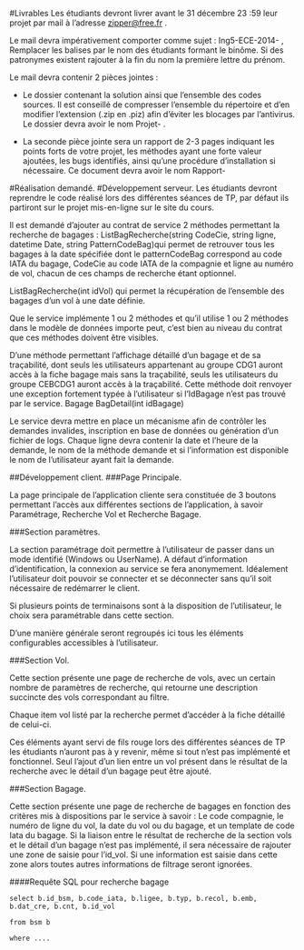 #Livrables
Les étudiants devront livrer avant le 31 décembre 23 :59 leur projet par mail à l’adresse zipper@free.fr .

Le mail devra impérativement comporter comme sujet : Ing5-ECE-2014-<NomEtudiant1> <NomEtudiant2>, Remplacer les balises <NomEtudiant> par le nom des étudiants formant le binôme. Si des patronymes existent rajouter à la fin du nom la première lettre du prénom.

Le mail devra contenir 2 pièces jointes :

* Le dossier contenant la solution ainsi que l’ensemble des codes sources. Il est conseillé de compresser l’ensemble du répertoire et d’en modifier l’extension (.zip en .piz) afin d’éviter les blocages par l’antivirus. Le dossier devra avoir le nom Projet-<NomEtudiant1> <NomEtudiant2>.

* La seconde pièce jointe sera un rapport de 2-3 pages indiquant les points forts de votre projet, les méthodes ayant une forte valeur ajoutées, les bugs identifiés, ainsi qu’une procédure d’installation si nécessaire. Ce document devra avoir le nom Rapport-<NomEtudiant1> <NomEtudiant2>

#Réalisation demandé.
#Développement serveur.
Les étudiants devront reprendre le code réalisé lors des différentes séances de TP, par défaut ils partiront sur le projet mis-en-ligne sur le site du cours.

Il est demandé d’ajouter au contrat de service 2 méthodes permettant la recherche de bagages :
List<Bagage>BagRecherche(string CodeCie, string ligne, datetime Date, string PatternCodeBag)qui permet de retrouver tous les bagages à la date spécifiée dont le patternCodeBag correspond au code IATA du bagage, CodeCie au code IATA de la compagnie et ligne au numéro de vol, chacun de ces champs de recherche étant optionnel.

List<Bagage>BagRecherche(int idVol) qui permet la récupération de l’ensemble des bagages d’un vol à une date définie.

Que le service implémente 1 ou 2 méthodes et qu’il utilise 1 ou 2 méthodes dans le modèle de données importe peut, c’est bien au niveau du contrat que ces méthodes doivent être visibles.

D’une méthode permettant l’affichage détaillé d’un bagage et de sa traçabilité, dont seuls les utilisateurs appartenant au groupe CDG1 auront accès à la fiche bagage mais sans la traçabilité, seuls les utilisateurs du groupe CEBCDG1 auront accès à la traçabilité. Cette méthode doit renvoyer une exception fortement typée à l’utilisateur si l’IdBagage n’est pas trouvé par le service.
Bagage BagDetail(int idBagage)

Le service devra mettre en place un mécanisme afin de contrôler les demandes invalides, inscription en base de données ou génération d’un fichier de logs. Chaque ligne devra contenir la date et l’heure de la demande, le nom de la méthode demande et si l’information est disponible le nom de l’utilisateur ayant fait la demande.

##Développement client.
###Page Principale.

La page principale de l’application cliente sera constituée de 3 boutons permettant l’accès aux différentes sections de l’application, à savoir Paramétrage, Recherche Vol et Recherche Bagage.

###Section paramètres.

La section paramétrage doit permettre à l’utilisateur de passer dans un mode identifié (Windows ou UserName). A défaut d’information d’identification, la connexion au service se fera anonymement. Idéalement l’utilisateur doit pouvoir se connecter et se déconnecter sans qu’il soit nécessaire de redémarrer le client.

Si plusieurs points de terminaisons sont à la disposition de l’utilisateur, le choix sera paramétrable dans cette section.

D’une manière générale seront regroupés ici tous les éléments configurables accessibles à l’utilisateur.

###Section Vol.

Cette section présente une page de recherche de vols, avec un certain nombre de paramètres de recherche, qui retourne une description succincte des vols correspondant au filtre.

Chaque item vol listé par la recherche permet d’accéder à la fiche détaillé de celui-ci.

Ces éléments ayant servi de fils rouge lors des différentes séances de TP les étudiants n’auront pas à y revenir, même si tout n’est pas implémenté et fonctionnel. Seul l’ajout d’un lien entre un vol présent dans le résultat de la recherche avec le détail d’un bagage peut être ajouté.

###Section Bagage.

Cette section présente une page de recherche de bagages en fonction des critères mis à dispositions par le service à savoir : Le code compagnie, le numéro de ligne du vol, la date du vol ou du bagage, et un template de code Iata du bagage. Si la liaison entre le résultat de recherche de la section vols et le détail d’un bagage n’est pas implémenté, il sera nécessaire de rajouter une zone de saisie pour l’id_vol. Si une information est saisie dans cette zone alors toutes autres informations de filtrage seront ignorées.

####Requête SQL pour recherche bagage

```
select b.id_bsm, b.code_iata, b.ligee, b.typ, b.recol, b.emb, b.dat_cre, b.cnt, b.id_vol

from bsm b

where ....

```

